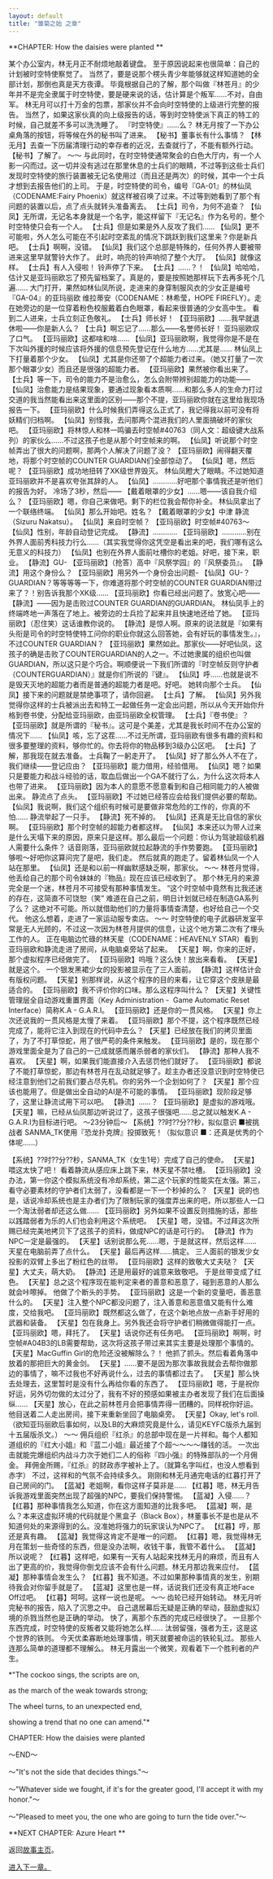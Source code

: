 ```yaml
---
layout: default
title: "雏菊之始 之章"
---
```


**CHAPTER: How the daisies were planted **

某个办公室内，林无月正不耐烦地敲着键盘。 
至于原因说起来也很简单：自己的计划被时空特使察觉了。 
当然了，要是说那个楞头青少年能够就这样知道她的全部计划，那倒也真是天方夜谭。 
毕竟根据自己的了解，那个叫做『林苍月』的少年并不是完全隶属于时空特使，要是硬来说的话，估计算是个叛军……不对，自由军。 
林无月可以打十万金的包票，那家伙并不会向时空特使的上级进行完整的报告。 
当然了，如果这家伙真的向上级报告的话，等到时空特使派下真正的特工的时候，自己就差不多可以洗洗睡了。 
『时空特使』……么？ 
林无月按了一下办公桌角落的按钮，将等候在外的秘书叫了进来。 
【秘书】董事长有什么事情？ 
【林无月】去查一下历届清理行动的幸存者的近况，去查就行了，不能有额外行动。 
【秘书】了解了。 
～～ 
与此同时，在时空特使通常聚会的白色大厅内，有一个人影一闪而过。这一切并没有逃过在那里休息的士兵们的眼睛，不过等到这些士兵们发现时空特使的旅行装置被无记名使用过（而且还是两次）的时候，其中一个士兵才想到去报告他们的上司。 
于是，时空特使的司令，编号『GA-01』的林仙凤（CODENAME:Fairy Phoenix）就这样被召唤了过来。不过等到她看到了那个有问题的装置以后，点了点头就转头准备离去。 
【士兵】司令，为何不追查？ 
【仙凤】无所谓，无记名本身就是一个名字，能这样留下『无记名』作为名号的，整个时空特使只会有一个人。 
【士兵】但是如果是外人反攻了我们…… 
【仙凤】更不可能啦，外人怎么可能在不引起时空紊乱的情况下跳跃到我们这里来？你是新兵吧。 
【士兵】啊啊，没错。 
【仙凤】我们这个总部是特殊的，任何外界人要被带进来这里早就警铃大作了。 
此时，响亮的铃声响彻了整个大厅。 
【仙凤】就像这样。 
【士兵】有人入侵啦！ 
铃声停了下来。 
【士兵】……？！ 
【仙凤】哈哈哈，估计又是亚玛丽欧忘了预先留档案了。真是的，要是按照她那样玩下去再多死个几遍…… 
大门打开，果然如林仙凤所说，走进来的身穿制服风衣的少女正是编号『GA-04』的亚玛丽欧 维拉蒂安（CODENAME：林希莹，HOPE FIREFLY）。走在她旁边的是一位穿着粉色校服戴着白色眼罩，看起来很普通的少女高中生。 
看到二人进来，士兵立刻正色敬礼。 
【士兵】师长好！ 
【亚玛丽欧】……我早就退休啦——你是新人么？ 
【士兵】啊忘记了……那么——名誉师长好！ 
亚玛丽欧叹了口气。 
【亚玛丽欧】这都啥和啥…… 
【仙凤】亚玛丽欧啊，我觉得你是不是在下次叫外援的时候应该将外援的信息预先登记在什么地方……尤其是…… 
林仙凤上下打量着那个少女。 
【仙凤】尤其是你还带了个超能力者过来。（她又打量了一次那个眼罩少女）而且还是很强的超能力者。 
【亚玛丽欧】果然被你看出来了。 
【士兵】等一下，司令的能力不是治愈么，怎么会附带辨别超能力的功能—— 
【仙凤】治愈能力是结果现象，要通过现象看本质啊……和那么多人的生命力打过交道的我当然能看出来这里面的区别——那个不提，亚玛丽欧你就在这里给我现场报告一下。 
【亚玛丽欧】什么时候我们弄得这么正式了，我记得我以前可没有将妖精们归档啊。 
【仙凤】别怪我，去问那两个混进我们的人里面搞破坏的家伙吧。 
【亚玛丽欧】将林惊人和林一鸣骗去时空帧#40763（同人文：超级键大战系列）的家伙么……不过这孩子也是从那个时空帧来的啊。 
【仙凤】听说那个时空帧弄出了很大的问题啊，那两个人解决了问题了没？ 
【亚玛丽欧】闹得翻天覆地，将那个时空帧的COUNTER GUARDIAN们全部惊动了。 
【仙凤】嗯，然后呢？ 
【亚玛丽欧】成功地扭转了XK级世界毁灭。 
林仙凤瞪大了眼睛。不过她知道亚玛丽欧并不是喜欢夸张其辞的人。 
【仙凤】…………好吧那个事情我还是听他们的报告为好。 
冷场了3秒，然后—— 
【戴着眼罩的少女】……嗯——该自我介绍么？ 
【亚玛丽欧】嗯，你自己来做吧。剩下的栏位我会帮你补全。 
林仙凤拿出了一个联络终端。 
【仙凤】那么开始吧。姓名？ 
【戴着眼罩的少女】中津 静流（Sizuru Nakatsu）。 
【仙凤】来自时空帧？ 
【亚玛丽欧】时空帧#40763～ 
【仙凤】性别，年龄自动登记完成。 
【静流】………… 
【亚玛丽欧】…………别在外界人面前秀科技力行么……（其实我觉得你这凭空是看出来的吧，我们哪有这么无意义的科技力） 
【仙凤】也别在外界人面前吐槽你的老姐。好吧，接下来，职业。 
【静流】GU- 
【亚玛丽欧】（抢答）高中『风祭学园』的『风祭委员』。 
【静流】用这个身份么？ 
【亚玛丽欧】用另外一个身份会出问题- 
【仙凤】GU-？GUARDIAN？等等等等一下，你难道将那个时空帧的COUNTER GUARDIAN带过来了？！别告诉我那个XK级…… 
【亚玛丽欧】你看已经出问题了。放宽心吧—— 
【静流】——因为是击败过COUNTER GUARDIAN的GUARDIAN。 
林仙凤手上的终端咚地一声落在了地上。被旁边的士兵捡了起来并且快速地还给了她。 
【亚玛丽欧】（忍住笑）这话谁教你说的。 
【静流】是惊人啊。原来的说法就是『如果有头衔是司令的时空特使特工问你的职业你就这么回答她，会有好玩的事情发生。』，不过COUNTER GUARDIAN？ 
【亚玛丽欧】果然如此。那家伙——好吧仙凤，这孩子的确是击败了COUNTERGUARDIAN的人之一。不过她隶属的组织也叫做GUARDIAN，所以这只是个巧合。啊顺便说一下我们所谓的『时空帧反则守护者（COUNTERGUARDIAN）』就是你们所说的『键』。 
【仙凤】呼……也就是说不是毁天灭地的超能力者而是普通的超能力者是吧。好吧。 
她转向那个士兵。 
【仙凤】接下来的问题就是禁绝事项了，请你回避。 
【士兵】了解。 
【仙凤】另外我觉得你这样的士兵被派出去和特工一起做任务一定会出问题，所以从今天开始你升格到卷书使，分配给亚玛丽欧，由亚玛丽欧全权管理。 
【士兵】『卷书使』？ 
【亚玛丽欧】就是所谓的『秘书』。这可是个美差，尤其是我长时间不在办公室的情况下…… 
【仙凤】咳，忘了这茬……不过无所谓，亚玛丽欧有很多有趣的资料和很多要整理的资料，够你忙的。你去将你的物品移到3级办公区吧。 
【士兵】了解，那我现在就去准备。 
士兵鞠了一躬走开了。 
【仙凤】好了那么外人不在了，我们继续——登记应由？ 
【亚玛丽欧】能力借用，经验借用。 
【仙凤】嗯？如果只是要能力和战斗经验的话，取血后做出一个GA不就行了么，为什么这次将本人也带了进来。 
【亚玛丽欧】因为本人的意愿不愿意看到和自己相同能力的人被做出来。 
静流点了点头。 
【亚玛丽欧】不过她已经答应会给我们提供必要的帮助。 
【仙凤】我说啊，我们这个组织有时候可是要做非常危险的工作的，你真的不怕…… 
静流举起了一只手。 
【静流】死不掉的。 
【仙凤】还真是无比自信的家伙啊。 
【亚玛丽欧】那个时空帧的超能力者都这样。 
【仙凤】本来还以为带人过来是什么天塌下来的原因，原来只是这样。那么最后一个问题：你认为驾驶超级机器人需要什么条件？ 
话音刚落，亚玛丽欧就拉起静流的手作势要跑。 
【亚玛丽欧】够啦～好吧你这算问完了是吧，我们走。 
然后就真的跑走了。留着林仙凤一个人站在那里。 
【仙凤】还是和以前一样幽默感缺乏啊，那家伙。 
～～ 
林苍月觉得，他丢给自己的那个司令妹妹的『物品』现在应该已经收到了。 
那个林无月的来源完全是一个迷，林苍月不可接受有那种事情发生。 
“这个时空帧中竟然有比我还迷的存在，这简直不可饶恕（笑” 
难道在自己之前，明日计划就已经在制造GA系列了么？ 
这绝对不可能。所以就借助他们的力量将事情查清楚，也好给自己一个交代。 
他这么想着，走进了一家运动服专卖店。 
～～ 
时空特使的电子武器研发室平常是无人光顾的，不过这一次因为林苍月提供的信息，让这个地方第二次有了埋头工作的人。 
正在电脑边忙碌的林天星（CODENAME：HEAVENLY STAR）看到亚玛丽欧和静流走进了房间，从电脑桌旁站了起来。 
【天星】啊，你来的正好，那个虚拟程序已经做完了。 
【亚玛丽欧】呜哦？这么快！放出来看看。 
【天星】就是这个。 
一个银发黑裙少女的投影被显示在了三人面前。 
【静流】这样估计会有版权问题。 
【天星】别那样说，从这个程序的目的来看，让它穿这个皮肤是最适合的。 
【亚玛丽欧】我不评价你的口味。那么这程序叫什么？ 
【天星】关键性管理层全自动游戏重置界面（Key Administration -  Game Automatic Reset Interface）简称K.A - G.A.R.I。 
【亚玛丽欧】还是你的一贯风格。 
【天星】你上次还说我的一贯风格是太慢了来着。 
【亚玛丽欧】那个不提，这个程序既然已经完成了，能将它注入到现在的代码中去么？ 
【天星】已经放在我们的拷贝里面了，为了不打草惊蛇，用了很严苟的条件来触发。 
【亚玛丽欧】是的，现在那个游戏里面全是为了自己的一己成就感而屠杀弱者的家伙们。 
【静流】那种人我不喜欢。 
【天星】啊，如果我们能直接介入去惩罚他们就好了。 
【亚玛丽欧】都说了不能打草惊蛇，那边有林苍月在乱动就足够了。趁主办者还没意识到时空特使已经注意到他们之前我们要占尽先机。你的另外一个企划如何了？ 
【天星】那个应该也能用了。但是做出全自动的AI是不可能的事情。 
【亚玛丽欧】现阶段足够了，这里让静流试用下可以吧。 
【静流】……？ 
【亚玛丽欧】是虚拟的游戏哦。 
【天星】嘛，已经从仙凤那边听说过了，这孩子很强吧……总之就以触发K.A - G.A.R.I为目标进行吧。 
～23分钟后～ 
【系统】??时??分??秒，拟似意识 ■被挑战者 SANMA_TK使用『恐龙扑克牌』投掷致死！（拟似意识 ■：还真是优秀的个体呢……） 

【系统】??时??分??秒，SANMA_TK（女生1号）完成了自己的使命。 
【天星】喂这太快了吧！ 
看着静流从感应床上跳下来，林天星不禁吐槽。 
【亚玛丽欧】没办法，第一你这个模拟系统没有冷却系统，第二这个玩家的性能实在太强。第三，看守必要素材的守护者们太弱了，没看都是一下一个秒掉的么？ 
【天星】说的也是，话说冷却系统也是主办者们为了限制玩家的强度弄出来的吧，所以那些人一口一个淘汰弱者却还这么做…… 
【亚玛丽欧】另外如果不设置反则措施的话，那些以践踏弱者为乐的人们也会利用这个系统吧。 
【天星】嗯，没错。不过拜这次所赐已经完美地拷贝下了这孩子的资料，做成NPC的话是可行的。 
【静流】作为NPC一定是最强的。 
【天星】话别说那么死……嗯，于是就这样，然后这样…… 
天星在电脑前弄了点什么。 
【天星】最后再这样……搞定。 
三人面前的银发少女投影的双臂上多出了粉红色的丝带。 
【亚玛丽欧】这样的致敬大丈夫哒？ 
【天星】大丈夫，萌大奶。 
【静流】还是用最好的诚意来致敬吧。 
于是丝带变成了红色。 
【天星】总之这个程序现在能判定来者的善意和恶意了，碰到恶意的人那么就会咔嚓掉。 
他做了个断头的手势。 
【亚玛丽欧】这是一个新的变量吧，善恶意什么的。 
【天星】注入整个NPC都没问题了，注入善意和恶意值又能有什么难度，交给我吧。 
【亚玛丽欧】既然都这么做了，在这个新地点放一点新手好用的武器和装备。 
【天星】包在我身上。另外我还会将守护者们稍微做得能打一点。 
【亚玛丽欧】嗯，拜托了。 
【天星】话说你还有任务吧。 
【亚玛丽欧】啊啊，时空帧#A04B3的LB需要帮助，这次将这孩子带过来其实主要是处理那个事情的。 
【天星】MacGuffin Girl的危险还没被解除么？！ 
他抓了抓头。然后看着角落中放着的那把巨大的黄金剑。 
【天星】……要不是因为那次事故我就会去帮你做那边的事情了，嘛不过我也不好再说什么，过去的事情都过去了。 
【天星】那么快去处理去，这里暂时是没有什么再给你看的东西了。 
【亚玛丽欧】嗯，于是祝你好运，另外切勿做的太过分了，我有不好的预感如果被主办者发现了我们在后面操纵…… 
【天星】放心，在此之前林苍月会把事情弄得一团糟的。同样祝你好运。 
他目送着二人走出房间，接下来重新坐回了电脑桌旁。 
【天星】Okay, let's roll. 
（欲知亚玛丽欧后事如何，以及LB的大麻烦究竟是什么，请见KEYFC版杀九届到十五届版杀文。） 
～～ 
佣兵组织『红杀』的总部中现在是一片祥和。每个人都知道组织的『红大小姐』和『蓝二小姐』最近接了个超～～～～赚钱的活。 
一次出击就能完爆组织内战斗力次于她们二人的俗称『四小强』的特殊部队的一个月佣金。 
拜佣金所赐，『红杀』的财政赤字被补上了。（就算名字叫红，也没人想看到赤字） 
不过，这祥和的气氛不会持续多久。 
刚刚和林无月通完电话的红暮打开了自己房间的门。 
【蓝凝】老姐啊，看你这样子莫非是…… 
【红暮】嗯，林无月告诉我游戏里面突然出现了超强的NPC，要我们保持警惕。 
【蓝凝】入侵……？ 
【红暮】那种事情我怎么知道，你在这方面知道的比我多吧。 
【蓝凝】啊，是么？本来这虚拟环境的代码就是个黑盒子（Black Box），林董事长不是也是从不知道何处的来源得到的么。没准她将强力的玩家误认为NPC了。 
【红暮】哼，那还是真有趣。 
【蓝凝】我觉得这肯定不是唯一的问题。 
【红暮】嗯，我觉得林无月在策划一些奇怪的东西，但是没办法啊，收钱干事，我管不着什么。 
【蓝凝】所以说呢？ 
【红暮】这样吧，如果有一天有人站起来找林无月的麻烦，而且有人出了更高的价，我觉得你倒戈应该不会有什么问题。林无月那边我来应付。 
【蓝凝】那种事情会发生么？ 
【红暮】我不知道。不过如果那种事情真的发生，别期待我会对你留手就是了。 
【蓝凝】这里也是一样，话说我们还没有真正地Face Off过吧。 
【红暮】呵呵。这样一说也是呢。 
～～ 
齿轮已经开始转动。 
林无月听完秘书的报告，陷入了沉思之中。 
自己退居幕后无疑是正确的举动，鼓励虚拟幻境的杀戮当然也是正确的举动。 
快了，离那个东西的完成已经很快了。 
一旦那个东西完成，时空特使的反叛者又能将她怎么样…… 
汰弱留强，强者为王，这是这个世界的铁则。 
今天优柔寡断地处理事情，明天就要被命运的铁轮轧过。 
那些人连那么简单的道理都不理解么。 
林无月露出一个微笑，观看着下一个胜利者的产生。

*"The cockoo sings, the scripts are on,

as the march of the weak towards strong;

The wheel turns, to an unexpected end,

showing a trend that no one can amend."*

CHAPTER: How the daisies were planted 

～END～

～"It's not the side that decides things."～

～"Whatever side we fought, if it's for the greater good, I'll accept it with my honor."～

～"Pleased to meet you, the one who are going to turn the tide over."～

**NEXT CHAPTER: Azure Heart **

返回[故事主页](https://amarillonmc.github.io/Settings/)。


[进入下一章。](/Alter/Ch02.md)